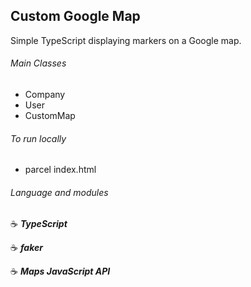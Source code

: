 ## Custom Google Map

Simple TypeScript displaying markers on a Google map.

###### Main Classes

- Company
- User
- CustomMap

###### To run locally

- parcel index.html

###### Language and modules

:coffee: **_TypeScript_**

:coffee: **_faker_**

:coffee: **_Maps JavaScript API_**
